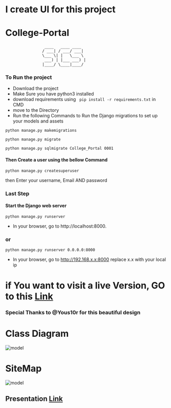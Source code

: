 # I create UI for this project
# College-Portal

```
                 ____   ____ ____   
                / ___| / ___/ ___|  
                \___ \| |   \___ \  
                 ___) | |___ ___) | 
                |____/ \____|____/  
```

### To Run the project

+ Download the project
+ Make Sure you have python3 installed
+ download requirements using ``` pip install -r requirements.txt``` in CMD
+ move to the Directory
+ Run the following Commands to Run the Django migrations to set up your models and assets

```shell
python manage.py makemigrations
```
```shell
python manage.py migrate
```
```shell
python manage.py sqlmigrate College_Portal 0001
```
#### Then Create a user using the bellow Command
```shell
python manage.py createsuperuser
```
then Enter your username, Email AND password

### Last Step
#### Start the Django web server

```shell
python manage.py runserver
```

+ In your browser, go to http://localhost:8000.

### or 

```shell
python manage.py runserver 0.0.0.0:8000
```

+ In your browser, go to http://192.168.x.x:8000 replace x.x with your local ip

# if You want to visit a live Version, GO to this [Link](https://collegeportal.pythonanywhere.com/) 

### Special Thanks to @Yous10r for this beautiful design

# Class Diagram

![model](./doc/Class_Diagram.jpg)

# SiteMap

![model](./doc/Sitemap.png)

## Presentation [Link](https://prezi.com/view/Z87FluSDghddBXdlSbL9/)

